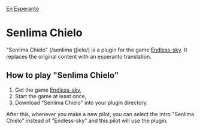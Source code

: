[En Esperanto](https://github.com/Dok8tavo/senlima-chielo/LEGUMIN.md)

# Senlima Chielo

"Senlima Chielo" (/senlima t̠ʃielo/) is a plugin for the game [Endless-sky](https://endless-sky.github.io). It replaces the original content with an esperanto translation.

## How to play "Senlima Chielo"

1. Get the game [Endless-sky](https://endless-sky.github.io),
2. Start the game at least once,
3. Download "Senlima Chielo" into your plugin directory.

After this, whenever you make a new pilot, you can select the intro "Senlima Chielo" instead of "Endless-sky" and this pilot will use the plugin.
